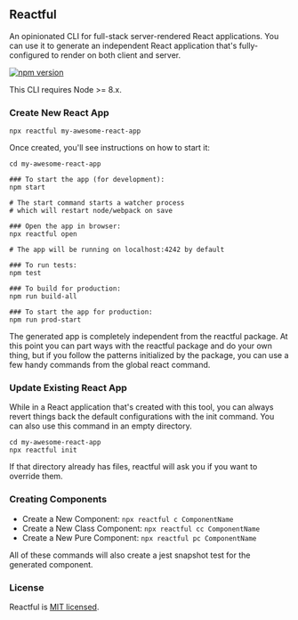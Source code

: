 ## Reactful

An opinionated CLI for full-stack server-rendered React applications.
You can use it to generate an independent React application that's
fully-configured to render on both client and server.

[![npm version](https://badge.fury.io/js/reactful.svg)](https://badge.fury.io/js/reactful)

This CLI requires Node >= 8.x.

### Create New React App

    npx reactful my-awesome-react-app

Once created, you'll see instructions on how to start it:

    cd my-awesome-react-app

    ### To start the app (for development):
    npm start

    # The start command starts a watcher process
    # which will restart node/webpack on save

    ### Open the app in browser:
    npx reactful open

    # The app will be running on localhost:4242 by default

    ### To run tests:
    npm test

    ### To build for production:
    npm run build-all

    ### To start the app for production:
    npm run prod-start

The generated app is completely independent from the reactful package. At this
point you can part ways with the reactful package and do your own thing, but if
you follow the patterns initialized by the package, you can use a few handy
commands from the global react command.

### Update Existing React App

While in a React application that's created with this tool, you can always
revert things back the default configurations with the init command. You can
also use this command in an empty directory.

    cd my-awesome-react-app
    npx reactful init

If that directory already has files, reactful will ask you if you want to
override them.

### Creating Components

- Create a New Component: `npx reactful c ComponentName`
- Create a New Class Component: `npx reactful cc ComponentName`
- Create a New Pure Component: `npx reactful pc ComponentName`

All of these commands will also create a jest snapshot test for the generated
component.

### License

Reactful is [MIT licensed](./LICENSE).
